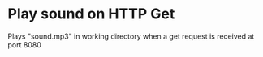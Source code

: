# Play sound on HTTP Get
Plays "sound.mp3" in working directory when a get request is received at port 8080